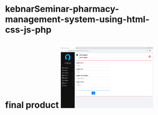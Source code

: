# kebnarSeminar-pharmacy-management-system-using-html-css-js-php
# final product <img src="/screenshot/ss10.0.png" width=300 height=200 alt="Empty image">

